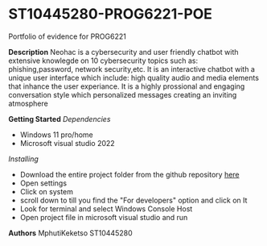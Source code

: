 # ST10445280-PROG6221-POE
Portfolio of evidence for PROG6221

 **Description**
Neohac is a cybersecurity and user friendly chatbot with extensive knowlegde on 10 cybersecurity topics 
such as: phishing,password, network security,etc.
It is an interactive chatbot with a unique user interface which include: high quality audio and media
elements that inhance the user experiance. It is a highly prossional and engaging conversation style
which personalized messages creating an inviting atmosphere

 **Getting Started**
*Dependencies*
- Windows 11 pro/home
- Microsoft visual studio 2022

*Installing*
- Download the entire project folder from the github repository [here](https://github.com/MphutiKeketso/ST10445280-PROG6221-POE)
- Open settings
- Click on system
- scroll down to till you find the "For developers" option and click on It
- Look for terminal and select Windows Console Host
- Open project file in microsoft visual studio and run

**Authors**
MphutiKeketso
ST10445280